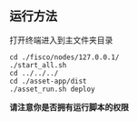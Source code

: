## 运行方法
打开终端进入到主文件夹目录
```
cd ./fisco/nodes/127.0.0.1/
./start_all.sh
cd ../../../
cd ./asset-app/dist
./asset_run.sh deploy
```
**请注意你是否拥有运行脚本的权限**